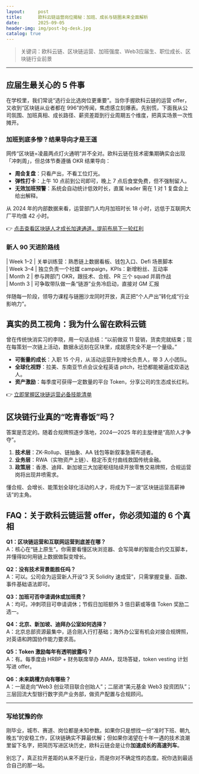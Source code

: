 ```yaml
---
layout:     post
title:      欧科云链运营岗位揭秘：加班、成长与链圈未来全面解析
date:       2025-09-05
header-img: img/post-bg-desk.jpg
catalog: true
---
```


> 关键词：欧科云链、区块链运营、加班强度、Web3应届生、职位成长、区块链行业前景

---

## 应届生最关心的 5 件事

在学校里，我们常说“选行业比选岗位更重要”。当你手握欧科云链的运营 offer，又收到“区块链从业者都在 996”的传闻，焦虑感立刻爆表。先别慌，下面我从公司氛围、加班真相、成长路径、薪资差距到行业周期五个维度，把真实场景一次性摊开。

### 加班到底多惨？结果导向才是王道
网传“区块链=凌晨两点灯火通明”并不全对。欧科云链在技术密集期确实会出现「冲刺周」，但总体节奏遵循 OKR 结果导向：  
- **周会复盘**：只看产出，不看工位灯光。  
- **弹性打卡**：上午 10 点前到公司即可，晚上 7 点后食堂免费，但不强制留人。  
- **无效加班预警**：系统会自动统计低效时长，直属 leader 需在 1 对 1 复盘会上给出解释。  

从 2024 年的内部数据来看，运营部门人均月加班时长 18 小时，远低于互联网大厂平均值 42 小时。

👉 [点击查看区块链人才成长加速通道，提前布局下一轮红利](https://okxdog.com/)

### 新人 90 天进阶路线
| Week 1–2  | 关单训练营：熟悉链上数据看板、钱包入口、Defi 场景脚本  
| Week 3–4  | 独立负责一个社媒 campaign，KPIs：新增粉丝、互动率  
| Month 2   | 参与跨部门 OKR，跟技术、合规、PR 三个 squad 并肩作战  
| Month 3   | 可争取带队做一条“链游”业务冷启动，直接对 GM 汇报  

伴随每一阶段，领导力课程与链圈沙龙同时开放，真正把“个人产出”转化成“行业影响力”。

## 真实的员工视角：我为什么留在欧科云链
曾在传统快消实习的李晓，用一句话总结：“以前做双 11 营销，货卖完就结束；现在每策划一次链上活动，数据永远刻在区块里，成就感完全不是一个量级。”  
- **可衡量的成长**：入职 15 个月，从活动运营升到增长负责人，带 3 人小团队。  
- **全球化视野**：拉美、东南亚节点会议全程英语 pitch，社恐都能被逼成双语达人。  
- **资产激励**：每季度可获得一定数量的平台 Token，分享公司的生态成长红利。

👉 [立即掌握区块链运营必备技能清单](https://okxdog.com/)

## 区块链行业真的“吃青春饭”吗？
答案是否定的。随着合规牌照逐步落地，2024—2025 年的主旋律是“高阶人才争夺”。  
1. **技术层**：ZK-Rollup、链抽象、AA 钱包等新叙事急需布道者。  
2. **业务层**：RWA（实物资产上链）、稳定币支付曲线救国传统金融。  
3. **政策层**：香港、迪拜、新加坡三大加密枢纽陆续开放零售交易牌照，合规运营岗将出现井喷需求。  

懂合规、会增长、能策划全球化活动的人才，将成为下一波“区块链运营高薪神话”的主角。

## FAQ：关于欧科云链运营 offer，你必须知道的 6 个真相

**Q1：区块链运营和互联网运营到底差在哪？**  
A：核心在“链上原生”。你需要看懂区块浏览器、会写简单的智能合约交互脚本，并懂得如何用链上数据做裂变增长。

**Q2：没有技术背景能胜任吗？**  
A：可以。公司会为运营新人开设“3 天 Solidity 速成营”，只需掌握变量、函数、事件基础语法即可。

**Q3：加班可否申请调休或加班费？**  
A：均可。冲刺项目可申请调休；节假日加班额外 3 倍日薪或等值 Token 奖励二选一。

**Q4：北京、新加坡、迪拜办公室如何选择？**  
A：北京总部资源最集中，适合刚入行打基础；海外办公室有机会对接合规牌照，对英语和跨国协作能力要求高。

**Q5：Token 激励每年有透明披露吗？**  
A：有。每季度由 HRBP + 财务联席举办 AMA，现场答疑，token vesting 计划写进 offer。

**Q6：未来跳槽方向有哪些？**  
A：一层走向“Web3 创业项目联合创始人”；二层进“美元基金 Web3 投资团队”；三层回流大型银行数字资产业务部，做资产配置与合规顾问。

---

### 写给犹豫的你
刚毕业，城市、赛道、岗位都是未知参数。如果你只是想找一份“准时下班、朝九晚五”的安稳工作，区块链确实不算最优解；但如果你渴望在十年一遇的技术浪潮里留下名字，把简历写进区块历史，欧科云链会是让你**加速成长的高速列车**。

别忘了，真正拉开差距的从来不是行业，而是你对不确定性的态度。祝你选到最适合自己的那一站。